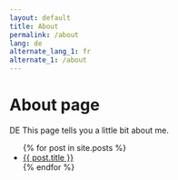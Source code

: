 ```yaml
---
layout: default
title: About
permalink: /about
lang: de
alternate_lang_1: fr
alternate_1: /about
---
```

# About page

DE This page tells you a little bit about me.
<ul>
  {% for post in site.posts %}
    <li>
      <a href="{{ post.url }}">{{ post.title }}</a>
    </li>
  {% endfor %}
</ul>
